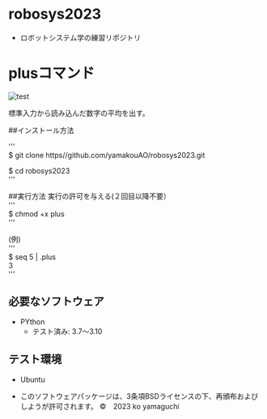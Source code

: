 # robosys2023
* ロボットシステム学の練習リポジトリ

# plusコマンド
![test](https://github.com/yamakouAO/robosys2023/actions/workflows/test.yml/badge.svg)

標準入力から読み込んだ数字の平均を出す。

##インストール方法

'''  
$ git clone https//github.com/yamakouAO/robosys2023.git

$ cd robosys2023  
'''

##実行方法
実行の許可を与える(２回目以降不要）  
'''  
$ chmod +x plus  
'''  

(例)  
'''  
$ seq 5 | .plus  
3  
'''  

## 必要なソフトウェア
* PYthon
  * テスト済み: 3.7～3.10

## テスト環境
* Ubuntu

* このソフトウェアパッケージは、3条項BSDライセンスの下、再頒布およびしようが許可されます。
©　2023 ko yamaguchi
